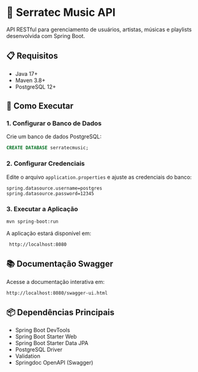 # 🎵 Serratec Music API

API RESTful para gerenciamento de usuários, artistas, músicas e playlists desenvolvida com Spring Boot.

## 📋 Requisitos

- Java 17+
- Maven 3.8+
- PostgreSQL 12+

## 🚀 Como Executar

### 1. Configurar o Banco de Dados

Crie um banco de dados PostgreSQL:

```sql
CREATE DATABASE serratecmusic;
```

### 2. Configurar Credenciais

Edite o arquivo `application.properties` e ajuste as credenciais do banco:

```properties
spring.datasource.username=postgres
spring.datasource.password=12345
```

### 3. Executar a Aplicação

```bash
mvn spring-boot:run
```

A aplicação estará disponível em:
```
 http://localhost:8080
```

## 📚 Documentação Swagger

Acesse a documentação interativa em:
```
http://localhost:8080/swagger-ui.html
```

## 📦 Dependências Principais

- Spring Boot DevTools
- Spring Boot Starter Web
- Spring Boot Starter Data JPA
- PostgreSQL Driver
- Validation
- Springdoc OpenAPI (Swagger)


